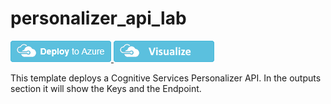 # personalizer_api_lab

<a href="https://portal.azure.com/#create/Microsoft.Template/uri/https%3A%2F%2Fraw.githubusercontent.com%2Fjakeatmsft%2Fpersonalizer_api_lab%2Fmaster%2Fazuredeploy.json" target="_blank">
<img src="https://raw.githubusercontent.com/Azure/azure-quickstart-templates/master/1-CONTRIBUTION-GUIDE/images/deploytoazure.png"/>
</a>
<a href="http://armviz.io/#/?load=https%3A%2F%2Fraw.githubusercontent.com%2Fjakeatmsft%2Fpersonalizer_api_lab%2Fmaster%2Fazuredeploy.json" target="_blank">
<img src="https://raw.githubusercontent.com/Azure/azure-quickstart-templates/master/1-CONTRIBUTION-GUIDE/images/visualizebutton.png"/>
</a>

This template deploys a Cognitive Services Personalizer API.
In the outputs section it will show the Keys and the Endpoint.